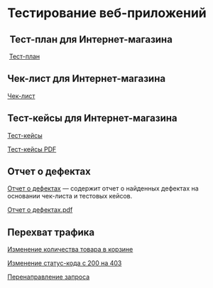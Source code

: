 # Тестирование веб-приложений

##  Тест-план для Интернет-магазина

 [Тест-план ](https://docs.google.com/spreadsheets/d/1jNfK5X42bV9XJ0zhPN9iuGBiNBf9vhzNUmaffoucbKI/edit?usp=sharing)

## Чек-лист для Интернет-магазина

[Чек-лист ](https://docs.google.com/spreadsheets/d/1H02ZELSqNTigbyCKIgS5XA5cWxWj7d5aiO9S5WTjWtQ/edit?usp=sharing)

## Тест-кейсы для Интернет-магазина

[Тест-кейсы ](https://app.qase.io/project/G10?author=321&previewMode=side&suite=159&tab=properties)

[Тест-кейсы PDF](https://github.com/user-attachments/files/20263773/G10-2025-05-17.pdf)

## Отчет о дефектах

[Отчет о дефектах](https://github.com/user-attachments/files/20353138/Issues.2.xlsx) —  содержит отчет о найденных дефектах на основании чек-листа и тестовых кейсов.  

[Отчет о дефектах.pdf](https://github.com/user-attachments/files/20353151/G10-Express%2Brun%2B2025_05_18_removed.pdf)

## Перехват трафика

[Изменение количества товара в корзине](https://drive.google.com/file/d/1qWo4lYCClnCrIYWyZqU0j9k5lyBwir_G/view?usp=sharing)

[Изменение статус-кода c 200 на 403](https://drive.google.com/file/d/10mj3f_EKVjXqNpWDWTNnSxC_OYDMRZ3Z/view?usp=sharing)

[Перенаправление запроса](https://drive.google.com/file/d/16Ut3TYp1kx407REnPIgHUu1FYZh8iP6D/view?usp=sharing)


